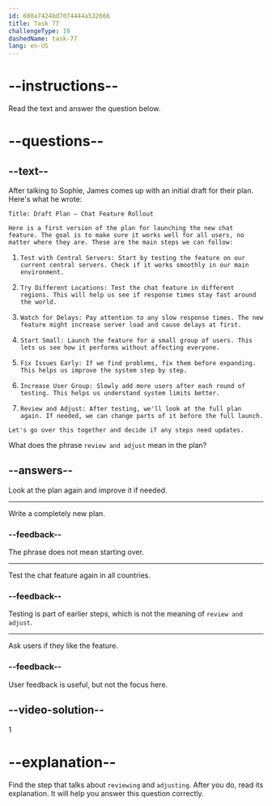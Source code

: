 ```yaml
---
id: 680a7424bd7074444a532666
title: Task 77
challengeType: 19
dashedName: task-77
lang: en-US
---
```


<!-- READING -->

# --instructions--

Read the text and answer the question below.

# --questions--

## --text--

After talking to Sophie, James comes up with an initial draft for their plan. Here's what he wrote:

`Title: Draft Plan – Chat Feature Rollout`

`Here is a first version of the plan for launching the new chat feature. The goal is to make sure it works well for all users, no matter where they are. These are the main steps we can follow:`

1. `Test with Central Servers: Start by testing the feature on our current central servers. Check if it works smoothly in our main environment.`

2. `Try Different Locations: Test the chat feature in different regions. This will help us see if response times stay fast around the world.`

3. `Watch for Delays: Pay attention to any slow response times. The new feature might increase server load and cause delays at first.`

4. `Start Small: Launch the feature for a small group of users. This lets us see how it performs without affecting everyone.`

5. `Fix Issues Early: If we find problems, fix them before expanding. This helps us improve the system step by step.`

6. `Increase User Group: Slowly add more users after each round of testing. This helps us understand system limits better.`

7. `Review and Adjust: After testing, we'll look at the full plan again. If needed, we can change parts of it before the full launch.`

`Let's go over this together and decide if any steps need updates.`

What does the phrase `review and adjust` mean in the plan?

## --answers--

Look at the plan again and improve it if needed.

---

Write a completely new plan.

### --feedback--

The phrase does not mean starting over.

---

Test the chat feature again in all countries.

### --feedback--

Testing is part of earlier steps, which is not the meaning of `review and adjust`.

---

Ask users if they like the feature.

### --feedback--

User feedback is useful, but not the focus here.

## --video-solution--

1

# --explanation--

Find the step that talks about `reviewing` and `adjusting`. After you do, read its explanation. It will help you answer this question correctly.
